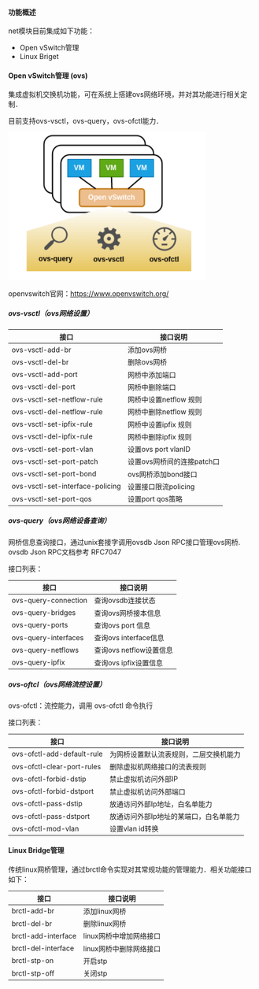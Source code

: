 #### **功能概述**

net模块目前集成如下功能：

- Open vSwitch管理
- Linux Briget

#### Open vSwitch管理 (ovs)

集成虚拟机交换机功能，可在系统上搭建ovs网络环境，并对其功能进行相关定制．

目前支持ovs-vsctl，ovs-query，ovs-ofctl能力．

<img src="./image/hmir-ovs-1.png" style="zoom:120%;" />	

openvswitch官网：https://www.openvswitch.org/

##### ovs-vsctl（ovs网络设置）

| 接口                             | 接口说明                   |
| -------------------------------- | ------------------------ |
| ovs-vsctl-add-br                 | 添加ovs网桥                |
| ovs-vsctl-del-br                 | 删除ovs网桥                |
| ovs-vsctl-add-port               | 网桥中添加端口             |
| ovs-vsctl-del-port               | 网桥中删除端口             |
| ovs-vsctl-set-netflow-rule       | 网桥中设置netflow 规则     |
| ovs-vsctl-del-netflow-rule       | 网桥中删除netflow 规则     |
| ovs-vsctl-set-ipfix-rule         | 网桥中设置ipfix 规则       |
| ovs-vsctl-del-ipfix-rule         | 网桥中删除ipfix 规则       |
| ovs-vsctl-set-port-vlan          | 设置ovs port vlanID      |
| ovs-vsctl-set-port-patch         | 设置ovs网桥间的连接patch口 |
| ovs-vsctl-set-port-bond          | ovs网桥添加bond接口        |
| ovs-vsctl-set-interface-policing | 设置接口限流policing       |
| ovs-vsctl-set-port-qos           | 设置port qos策略           |



##### ovs-query（ovs网络设备查询）

网桥信息查询接口，通过unix套接字调用ovsdb Json RPC接口管理ovs网桥. ovsdb Json RPC文档参考 RFC7047

接口列表：

| 接口                 | 接口说明                |
| -------------------- | ----------------------- |
| ovs-query-connection | 查询ovsdb连接状态       |
| ovs-query-bridges    | 查询ovs网桥接本信息     |
| ovs-query-ports      | 查询ovs port 信息       |
| ovs-query-interfaces | 查询ovs interface信息   |
| ovs-query-netflows   | 查询ovs netflow设置信息 |
| ovs-query-ipfix      | 查询ovs ipfix设置信息   |



##### ovs-oftcl（ovs网络流控设置）

ovs-ofctl：流控能力，调用 ovs-ofctl 命令执行

接口列表：

| 接口                       | 接口说明                               |
| -------------------------- | -------------------------------------- |
| ovs-ofctl-add-default-rule | 为网桥设置默认流表规则，二层交换机能力 |
| ovs-ofctl-clear-port-rules | 删除虚拟机网络接口的流表规则           |
| ovs-ofctl-forbid-dstip     | 禁止虚拟机访问外部IP                   |
| ovs-ofctl-forbid-dstport   | 禁止虚拟机访问外部端口                 |
| ovs-ofctl-pass-dstip       | 放通访问外部Ip地址，白名单能力         |
| ovs-ofctl-pass-dstport     | 放通访问外部Ip地址的某端口，白名单能力 |
| ovs-ofctl-mod-vlan         | 设置vlan id转换                        |



#### Linux Bridge管理

传统linux网桥管理，通过brctl命令实现对其常规功能的管理能力．相关功能接口如下：

| 接口                | 接口说明                |
| ------------------- | ----------------------- |
| brctl-add-br        | 添加linux网桥           |
| brctl-del-br        | 删除linux网桥           |
| brctl-add-interface | linux网桥中增加网络接口 |
| brctl-del-interface | linux网桥中删除网络接口 |
| brctl-stp-on        | 开启stp                 |
| brctl-stp-off       | 关闭stp                 |


